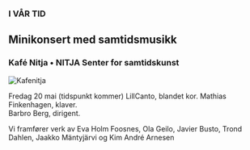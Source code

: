### I VÅR TID
## Minikonsert med samtidsmusikk 
### Kafé Nitja • NITJA Senter for samtidskunst

![Kafenitja](https://user-images.githubusercontent.com/55960818/159728786-843412c7-142e-46c0-96aa-0d8c3fa8e0ff.jpg)

Fredag 20 mai (tidspunkt kommer)
LillCanto, blandet kor. 
Mathias Finkenhagen, klaver.  
Barbro Berg, dirigent.

Vi framfører verk av 
Eva Holm Foosnes, Ola Geilo, Javier Busto, Trond Dahlen, 
Jaakko Mäntyjärvi og Kim André Arnesen
